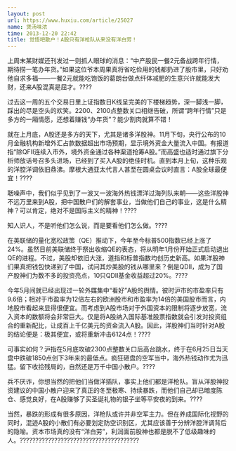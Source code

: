 ```yaml
---
layout: post
url: https://www.huxiu.com/article/25027
name: 煲汤味浓
time: 2013-12-20 22:42
title: 觉悟吧散户！A股只有洋枪队从来没有洋白劳！
---
```

上周末某财媒还刊发过一则抓人眼球的消息：“中产股民一餐2元备战跨年行情，期待捞一笔办年货。”如果这位爷本周果真将省吃俭用的钱都扔进了股市里，只好劝他自求多福——一餐2元就能吃饱饭的葛朗台做点纤体减肥的生意兴许就能发大财，还来A股混真是屈才。????

过去这一周的五个交易日里上证指数日K线呈完美的下楼梯趋势，深一脚浅一脚，踩出的尽是空头的欢笑。2200、2100点整数关口相继告破，所谓“跨年行情”只是多方的一厢情愿，还想着赚钱“办年货”？能少割肉就算不错！

就在上月底，A股还是多方的天下，尤其是诸多洋股神。11月下旬，央行公布的10月金融机构新增外汇占款数据超出市场预期，显示境外资金大量流入中国。有报道指“除QFII连续入市外，境外资金通过各种渠道抢筹A股。”而高盛也适时通过旗下分析师放话号召多头进场，已经到了买入A股的绝佳时机。直到本月上旬，这种乐观的洋腔洋调依旧鼎沸。摩根大通亚太代言人甚至在圆桌会议时直言：A股全球最便宜！????

聒噪声中，我们似乎见到了一波又一波海外热钱漂洋过海列队来朝——这些洋股神不远万里来到A股，把中国散户们的解套事业，当做他们自己的事业，这是什么精神？可以肯定，绝对不是国际主义的精神！????

知人识人，不是听他们怎么说，而是要看他们怎么做。????

在美联储的量化宽松政策（QE）推动下，今年至今标普500指数已经上涨了24%。虽然日前美联储终于祭出收缩QE的表态，将从明年1月份开始正式启动退出QE的进程。不过，美股却依旧大涨，道指和标普指数均创历史新高。如果洋股神们果真把钱包快递到了中国，试问其炒美股的钱从哪里来？倒是QDII，成为了国产股神们为数不多的投资亮点，10只QDII基金收益超过20%。????

今年5月间就已经出现过一轮外媒集中“看好”A股的舆情。彼时沪市的市盈率只有9.6倍；相对于市盈率为12倍左右的欧洲股市和市盈率为14倍的美国股市而言，内地股市看起来显得很便宜。而考虑到A股市场对于外国资本的限制将逐步放宽，流入资本的数额将会非常巨大。仅是将A股纳入国际基准股票指数就会引发对投资组合的重新配比，让成百上千亿美元的资金流入A股。因此，洋股神们当时针对A股的结论便是：极其便宜，或将重新冲击6124点！????

可事实如何？沪指在5月底攻破2300点整数关口后高台跳水，终于在6月25日当天盘中跌破1850点创下3年来的最低点。疯狂砸盘的空军当中，海外热钱动作尤为迅猛。留下收拾残局的，自然还是万千中国小散户。????

兵不厌诈，你想当然的把他们当做洋插队，事实上他们都是洋枪队。盲从洋股神投资建议的中国小散户迎来了真正的冬至极寒、持续暴跌，而他们自己却已暗度陈仓、感觉良好，在A股赚够了买圣诞礼物的银子坐等平安夜的到来。????

当然，暴跌的形成有很多原因，洋枪队或许并非空军主力。但在养成国际化视野的同时，混迹A股的小散们有必要划定防空识别区，尤其应该善于分辨洋腔洋调背后的隐喻。资本市场真的没有“洋白劳”，利润面前股神也都是脱不了低级趣味的人。??????????????????????????????????????

